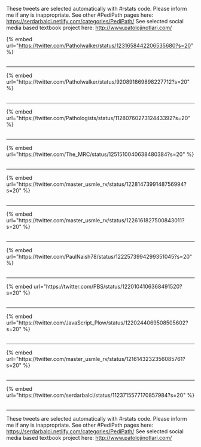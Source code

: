 

These tweets are selected automatically with #rstats code. Please inform me if any is inappropriate.
See other #PediPath pages here: https://serdarbalci.netlify.com/categories/PediPath/ 
See selected social media based textbook project here: http://www.patolojinotlari.com/

{% embed url="https://twitter.com/Patholwalker/status/1231658442206535680?s=20" %}<br>
<br>
<hr>
{% embed url="https://twitter.com/Patholwalker/status/920891869898227712?s=20" %}<br>
<br>
<hr>
{% embed url="https://twitter.com/Pathologists/status/1128076027312443392?s=20" %}<br>
<br>
<hr>
{% embed url="https://twitter.com/The_MRC/status/1251510040638480384?s=20" %}<br>
<br>
<hr>
{% embed url="https://twitter.com/master_usmle_rv/status/1228147399148756994?s=20" %}<br>
<br>
<hr>
{% embed url="https://twitter.com/master_usmle_rv/status/1226161827500843011?s=20" %}<br>
<br>
<hr>
{% embed url="https://twitter.com/PaulNaish78/status/1222573994299351045?s=20" %}<br>
<br>
<hr>
{% embed url="https://twitter.com/PBS/status/1220104106368491520?s=20" %}<br>
<br>
<hr>
{% embed url="https://twitter.com/JavaScript_Plow/status/1220244069508505602?s=20" %}<br>
<br>
<hr>
{% embed url="https://twitter.com/master_usmle_rv/status/1216143232356085761?s=20" %}<br>
<br>
<hr>
{% embed url="https://twitter.com/serdarbalci/status/1123715577170857984?s=20" %}<br>
<br>
<hr>


These tweets are selected automatically with #rstats code. Please inform me if any is inappropriate.
See other #PediPath pages here: https://serdarbalci.netlify.com/categories/PediPath/ 
See selected social media based textbook project here: http://www.patolojinotlari.com/

